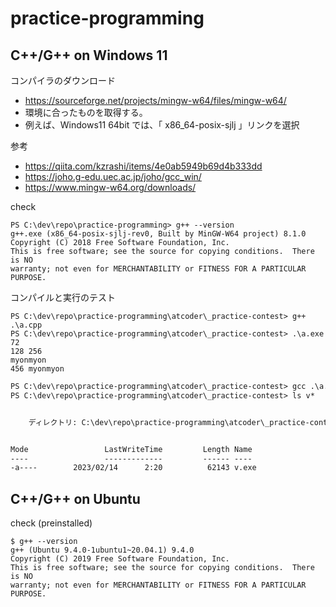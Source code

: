 # practice-programming

## C++/G++ on Windows 11

コンパイラのダウンロード
* https://sourceforge.net/projects/mingw-w64/files/mingw-w64/
* 環境に合ったものを取得する。
* 例えば、Windows11 64bit では、「 x86_64-posix-sjlj 」リンクを選択

参考
* https://qiita.com/kzrashi/items/4e0ab5949b69d4b333dd
* https://joho.g-edu.uec.ac.jp/joho/gcc_win/
* https://www.mingw-w64.org/downloads/

check
```
PS C:\dev\repo\practice-programming> g++ --version
g++.exe (x86_64-posix-sjlj-rev0, Built by MinGW-W64 project) 8.1.0
Copyright (C) 2018 Free Software Foundation, Inc.
This is free software; see the source for copying conditions.  There is NO
warranty; not even for MERCHANTABILITY or FITNESS FOR A PARTICULAR PURPOSE.
```

コンパイルと実行のテスト
```g++
PS C:\dev\repo\practice-programming\atcoder\_practice-contest> g++ .\a.cpp
PS C:\dev\repo\practice-programming\atcoder\_practice-contest> .\a.exe
72
128 256
myonmyon
456 myonmyon
```
```gcc
PS C:\dev\repo\practice-programming\atcoder\_practice-contest> gcc .\a.cpp -lstdc++ -o v
PS C:\dev\repo\practice-programming\atcoder\_practice-contest> ls v*


    ディレクトリ: C:\dev\repo\practice-programming\atcoder\_practice-contest


Mode                 LastWriteTime         Length Name
----                 -------------         ------ ----
-a----        2023/02/14      2:20          62143 v.exe
```

## C++/G++ on Ubuntu

check (preinstalled)
```
$ g++ --version
g++ (Ubuntu 9.4.0-1ubuntu1~20.04.1) 9.4.0
Copyright (C) 2019 Free Software Foundation, Inc.
This is free software; see the source for copying conditions.  There is NO
warranty; not even for MERCHANTABILITY or FITNESS FOR A PARTICULAR PURPOSE.
```
